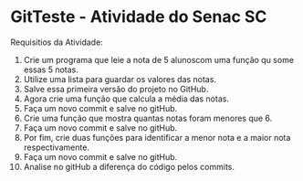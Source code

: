 # GitTeste - Atividade do Senac SC
Requisitios da Atividade:

1. Crie um programa que leie a nota de 5 alunoscom uma função qu some essas 5 notas.
2. Utilize uma lista para guardar os valores das notas.
3. Salve essa primeira versão do projeto no GitHub.
4. Agora crie uma função que calcula a média das notas.
5. Faça um novo commit e salve no gitHub.
6. Crie uma função que mostra quantas notas foram menores que 6.
7. Faça um novo commit e salve no gitHub.
8. Por fim, crie duas funções para identificar a menor nota e a maior nota respectivamente.
9. Faça um novo commit e salve no gitHub.
10. Analise no gitHub a diferença do código pelos commits.
